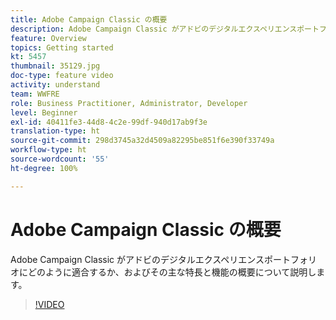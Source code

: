 ```yaml
---
title: Adobe Campaign Classic の概要
description: Adobe Campaign Classic がアドビのデジタルエクスペリエンスポートフォリオにどのように適合するか、およびその主な特長と機能の概要について説明します。
feature: Overview
topics: Getting started
kt: 5457
thumbnail: 35129.jpg
doc-type: feature video
activity: understand
team: WWFRE
role: Business Practitioner, Administrator, Developer
level: Beginner
exl-id: 40411fe3-44d8-4c2e-99df-940d17ab9f3e
translation-type: ht
source-git-commit: 298d3745a32d4509a82295be851f6e390f33749a
workflow-type: ht
source-wordcount: '55'
ht-degree: 100%

---
```


# Adobe Campaign Classic の概要

Adobe Campaign Classic がアドビのデジタルエクスペリエンスポートフォリオにどのように適合するか、およびその主な特長と機能の概要について説明します。

>[!VIDEO](https://video.tv.adobe.com/v/35129?quality=12)
